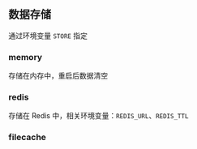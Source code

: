## 数据存储

通过环境变量 `STORE` 指定

### memory

存储在内存中，重启后数据清空

### redis

存储在 Redis 中，相关环境变量：`REDIS_URL`、`REDIS_TTL`

### filecache
